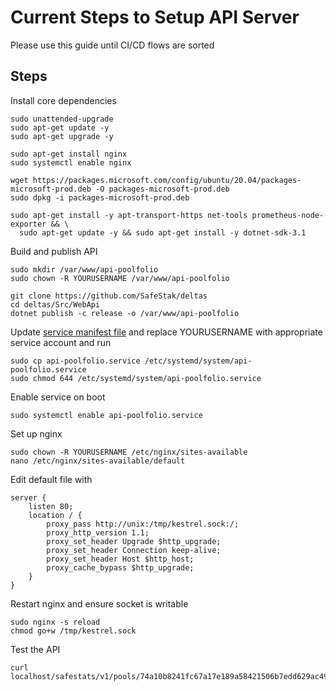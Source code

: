 # Current Steps to Setup API Server 

Please use this guide until CI/CD flows are sorted

## Steps 
Install core dependencies
```
sudo unattended-upgrade
sudo apt-get update -y
sudo apt-get upgrade -y

sudo apt-get install nginx
sudo systemctl enable nginx

wget https://packages.microsoft.com/config/ubuntu/20.04/packages-microsoft-prod.deb -O packages-microsoft-prod.deb
sudo dpkg -i packages-microsoft-prod.deb

sudo apt-get install -y apt-transport-https net-tools prometheus-node-exporter && \
  sudo apt-get update -y && sudo apt-get install -y dotnet-sdk-3.1
```

Build and publish API
```
sudo mkdir /var/www/api-poolfolio
sudo chown -R YOURUSERNAME /var/www/api-poolfolio

git clone https://github.com/SafeStak/deltas
cd deltas/Src/WebApi
dotnet publish -c release -o /var/www/api-poolfolio
```

Update [service manifest file](./api-poolfolio.service) and replace YOURUSERNAME with appropriate service account and run 
```
sudo cp api-poolfolio.service /etc/systemd/system/api-poolfolio.service
sudo chmod 644 /etc/systemd/system/api-poolfolio.service
```

Enable service on boot
```
sudo systemctl enable api-poolfolio.service
```

Set up nginx
```
sudo chown -R YOURUSERNAME /etc/nginx/sites-available
nano /etc/nginx/sites-available/default
```

Edit default file with
```
server {
    listen 80;
    location / {
		proxy_pass http://unix:/tmp/kestrel.sock:/;
		proxy_http_version 1.1;
		proxy_set_header Upgrade $http_upgrade;
		proxy_set_header Connection keep-alive;
		proxy_set_header Host $http_host;
		proxy_cache_bypass $http_upgrade;
	}
}
```

Restart nginx and ensure socket is writable 
```
sudo nginx -s reload
chmod go+w /tmp/kestrel.sock
```

Test the API
```
curl localhost/safestats/v1/pools/74a10b8241fc67a17e189a58421506b7edd629ac490234933afbed97/metrics
```